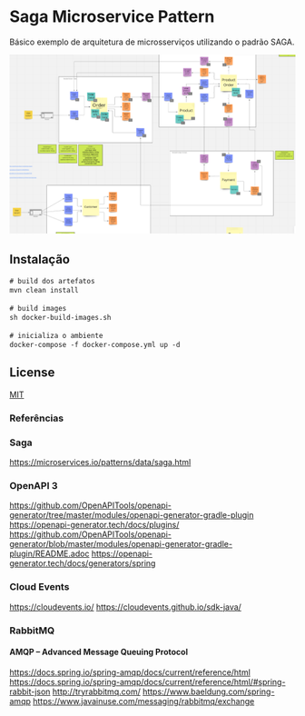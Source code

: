 # Saga Microservice Pattern

Básico exemplo de arquitetura de microsserviços utilizando o padrão SAGA.

![image1](https://github.com/viniciusnrgarcia/saga-microservice-pattern/blob/main/assets/storming.png)

## Instalação

```shell
# build dos artefatos
mvn clean install 

# build images
sh docker-build-images.sh

# inicializa o ambiente
docker-compose -f docker-compose.yml up -d
```

## License
[MIT](https://choosealicense.com/licenses/mit/)

### Referências

### Saga
https://microservices.io/patterns/data/saga.html

### OpenAPI 3
https://github.com/OpenAPITools/openapi-generator/tree/master/modules/openapi-generator-gradle-plugin
https://openapi-generator.tech/docs/plugins/
https://github.com/OpenAPITools/openapi-generator/blob/master/modules/openapi-generator-gradle-plugin/README.adoc
https://openapi-generator.tech/docs/generators/spring

### Cloud Events
https://cloudevents.io/
https://cloudevents.github.io/sdk-java/

### RabbitMQ
#### AMQP – Advanced Message Queuing Protocol
https://docs.spring.io/spring-amqp/docs/current/reference/html
https://docs.spring.io/spring-amqp/docs/current/reference/html/#spring-rabbit-json
http://tryrabbitmq.com/
https://www.baeldung.com/spring-amqp
https://www.javainuse.com/messaging/rabbitmq/exchange
